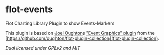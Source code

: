 # flot-events

Flot Charting Library Plugin to show Events-Markers

This plugin is based on [Joel Oughton](https://github.com/oughton)s ["Event Graphics" plugin](http://joeloughton.com/blog/web-applications/flot-plugins-event-graphics/) from the [https://github.com/oughton/flot-plugin-collection](flot-plugin-collection).

*Dual licensed under GPLv2 and MIT*